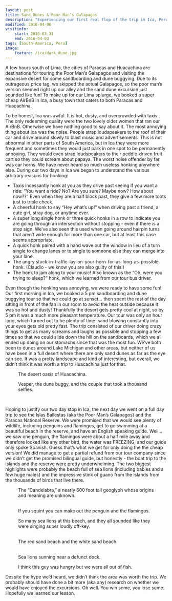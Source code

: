 ```yaml
---
layout: post
title: Sand Dunes & Poor Man’s Galapagos
description: "Experiencing our first real flop of the trip in Ica, Peru."
modified: 2016-04-06
visitinfo:
    start: 2016-03-31
    end: 2016-04-03
tags: [South-America, Peru]
image:
    feature: /ica/dark_dune.jpg
---
```


A few hours south of Lima, the cities of Paracas and Huacachina are destinations for touring the Poor Man’s Galapagos and visiting the expansive desert for some sandboarding and dune buggying. Due to its outrageous price tag, we skipped the actual Galapagos, so the poor man’s version seemed right up our alley and the sand dune excursion just sounded like fun! To make up for our Lima splurge, we booked a super cheap AirBnB in Ica, a busy town that caters to both Paracas and Huacachina. 

To be honest, Ica was awful. It is hot, dusty, and overcrowded with taxis. The only redeeming quality were the two lovely older women that ran our AirBnB. Otherwise we have nothing good to say about it. The most annoying thing about Ica was the noise. People strap loudspeakers to the roof of their car and drive around slowly to blast music and advertisements. This is not abnormal in other parts of South America, but in Ica they were more frequent and sometimes they would just park in one spot to be permanently annoying. They would even strap loudspeakers to their peddle-driven fruit cart so they could scream about papaya. The worst noise offender by far was car horns. We have never heard so much useless honking anywhere else. During our two days in Ica we began to understand the various arbitrary reasons for honking:

- Taxis incessantly honk at you as they drive past seeing if you want a ride: “You want a ride? No? Are you sure? Maybe now? How about now??” Even when they are a half block past, they give a few more toots just to triple check.
- A cheerful honk to say “Hey what’s up!” when driving past a friend, a cute girl, stray dog, or anytime ever.
- A super long single honk or three quick honks in a row to indicate you are going through an intersection without stopping - even if there is a stop sign. We’ve also seen this used when going around hairpin turns that aren’t wide enough for more than one car, but at least this case seems appropriate.
- A quick honk paired with a hand wave out the window in lieu of a turn single to change lanes or to single to someone else they can merge into your lane.
- The angry stuck-in-traffic-lay-on-your-horn-for-as-long-as-possible honk. (Claudio - we know you are also guilty of this!)
- The honk to jam along to your music! Also known as the “Oh, were you trying to sleep?” honk, which we learned from our tour bus driver.

Even though the honking was annoying, we were ready to have some fun! Our first morning in Ica, we booked a 5 pm sandboarding and dune buggying tour so that we could go at sunset… then spent the rest of the day sitting in front of the fan in our room to avoid the heat outside because it was so hot and dusty! Thankfully the desert gets pretty cool at night, so by 5 pm it was a much more pleasant temperature. Our tour was only an hour long, which turned out to be plenty of time: sand blowing constantly into your eyes gets old pretty fast. The trip consisted of our driver doing crazy things to get as many screams and laughs as possible and stopping a few times so that we could slide down the hill on the sandboards, which we all ended up doing on our stomachs since that was the most fun. We’ve both been to dunes around Lake Michigan and other areas, but neither of us have been in a full desert where there are only sand dunes as far as the eye can see. It was a pretty landscape and kind of interesting, but overall, we didn’t think it was worth a trip to Huacachina just for that.
<figure>
    <a href="/images/ica/huacachina_oasis.jpg"><img src="/images/ica/huacachina_oasis.jpg" alt=""></a>
    <figcaption>The desert oasis of Huacachina.</figcaption>
</figure>
<figure>
    <a href="/images/ica/vesper_and_buggy.jpg"><img src="/images/ica/vesper_and_buggy.jpg" alt=""></a>
    <figcaption>Vesper, the dune buggy, and the couple that took a thousand selfies.</figcaption>
</figure>
<figure class="half">
    <a href="/images/ica/kartwheel.gif"><img src="/images/ica/kartwheel.gif" alt=""></a>
    <a href="/images/ica/laura_and_board.jpg"><img src="/images/ica/laura_and_board.jpg" alt=""></a>
    <a href="/images/ica/vesper_and_board.jpg"><img src="/images/ica/vesper_and_board.jpg" alt=""></a>
    <a href="/images/ica/vesper_sandboarding.gif"><img src="/images/ica/vesper_sandboarding.gif" alt=""></a>
</figure>

Hoping to justify our two day stop in Ica, the next day we went on a full day trip to see the Islas Ballestas (aka the Poor Man’s Galapagos) and the Paracas National Reserve. We were promised that we would see plenty of wildlife, including penguins and flamingos, get to go swimming at a beautiful beach in the reserve, and have an English speaking guide. Well… we saw one penguin, the flamingos were about a half mile away and therefore looked like any other bird, the water was FREEZING, and our guide only spoke Spanish. Guess that’s what we get for only doing the the cheap version! We did manage to get a partial refund from our tour company since we didn’t get the promised bilingual guide, but honestly - the boat trip to the islands and the reserve were pretty underwhelming. The two biggest highlights were probably the beach full of sea lions (including babies and a few huge males) and the impressive stink of guano from the islands from the thousands of birds that live there.
<figure>
    <a href="/images/ica/candelabra.jpg"><img src="/images/ica/candelabra.jpg" alt=""></a>
    <figcaption>The “Candelabra,” a nearly 600 foot tall geoglyph whose origins and meaning are unknown.</figcaption>
</figure>
<figure class="half">
    <a href="/images/ica/penguin.jpg"><img src="/images/ica/penguin.jpg" alt=""></a>
    <a href="/images/ica/flamingos.jpg"><img src="/images/ica/flamingos.jpg" alt=""></a>
    <figcaption>If you squint you can make out the penguin and the flamingos.</figcaption>
</figure>
<figure>
    <a href="/images/ica/sea_lion_beach.jpg"><img src="/images/ica/sea_lion_beach.jpg" alt=""></a>
    <figcaption>So many sea lions at this beach, and they all sounded like they were singing super loudly off-key.</figcaption>
</figure>
<figure class="half">
    <a href="/images/ica/red_beach.jpg"><img src="/images/ica/red_beach.jpg" alt=""></a>
    <a href="/images/ica/beach.jpg"><img src="/images/ica/beach.jpg" alt=""></a>
    <figcaption>The red sand beach and the white sand beach.</figcaption>
</figure>
<figure class="half">
    <a href="/images/ica/sea_lion_posing.jpg"><img src="/images/ica/sea_lion_posing.jpg" alt=""></a>
    <a href="/images/ica/dock.jpg"><img src="/images/ica/dock.jpg" alt=""></a>
    <figcaption>Sea lions sunning near a defunct dock.</figcaption>
</figure>
<figure>
    <a href="/images/ica/pellican.jpg"><img src="/images/ica/pellican.jpg" alt=""></a>
    <figcaption>I think this guy was hungry but we were all out of fish.</figcaption>
</figure>

Despite the hype we’d heard, we didn’t think the area was worth the trip. We probably should have done a bit more (aka any) research on whether we would have enjoyed the excursions. Oh well. You win some, you lose some. Hopefully we learned our lesson.
